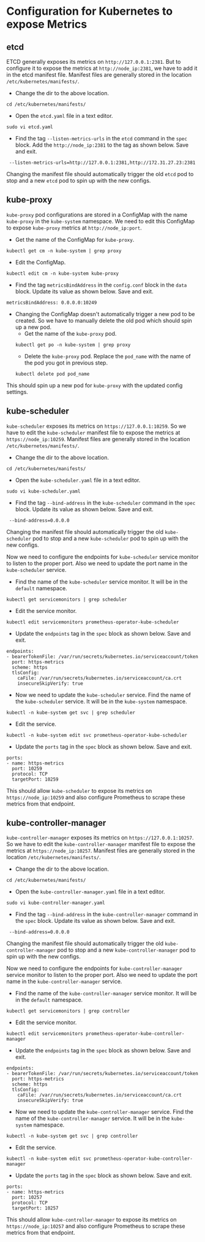 # Configuration for Kubernetes to expose Metrics

## etcd
ETCD generally exposes its metrics on `http://127.0.0.1:2381`. But to configure it to expose the metrics at `http://node_ip:2381`, we have to add it in the etcd manifest file. Manifest files are generally stored in the location `/etc/kubernetes/manifests/`.

- Change the dir to the above location.
```
cd /etc/kubernetes/manifests/
```
- Open the `etcd.yaml` file in a text editor.
```
sudo vi etcd.yaml
```
- Find the tag `--listen-metrics-urls` in the `etcd` command in the `spec` block. Add the `http://node_ip:2381` to the tag as shown below. Save and exit.
```
 --listen-metrics-urls=http://127.0.0.1:2381,http://172.31.27.23:2381
 ```
Changing the manifest file should automatically trigger the old `etcd` pod to stop and a new `etcd` pod to spin up with the new configs.

## kube-proxy
`kube-proxy` pod configurations are stored in a ConfigMap with the name `kube-proxy` in the `kube-system` namespace. We need to edit this ConfigMap to expose `kube-proxy` metrics at `http://node_ip:port`.

- Get the name of the ConfigMap for `kube-proxy`.
```
kubectl get cm -n kube-system | grep proxy
```
- Edit the ConfigMap.
```
kubectl edit cm -n kube-system kube-proxy
```
- Find the tag `metricsBindAddress` in the `config.conf` block in the `data` block. Update its value as shown below. Save and exit.
```
metricsBindAddress: 0.0.0.0:10249
```
- Changing the ConfigMap doesn't automatically trigger a new pod to be created. So we have to manually delete the old pod which should spin up a new pod.
  - Get the name of the `kube-proxy` pod.
  ```
  kubectl get po -n kube-system | grep proxy
  ```
  - Delete the `kube-proxy` pod. Replace the `pod_name` with the name of the pod you got in previous step.
  ```
  kubectl delete pod pod_name
  ```
This should spin up a new pod for `kube-proxy` with the updated config settings.

## kube-scheduler
`kube-scheduler` exposes its metrics on `https://127.0.0.1:10259`. So we have to edit the `kube-scheduler` manifest file to expose the metrics at `https://node_ip:10259`. Manifest files are generally stored in the location `/etc/kubernetes/manifests/`.

- Change the dir to the above location.
```
cd /etc/kubernetes/manifests/
```
- Open the `kube-scheduler.yaml` file in a text editor.
```
sudo vi kube-scheduler.yaml
```
- Find the tag `--bind-address` in the `kube-scheduler` command in the `spec` block. Update its value as shown below. Save and exit.
```
 --bind-address=0.0.0.0
 ```
Changing the manifest file should automatically trigger the old `kube-scheduler` pod to stop and a new `kube-scheduler` pod to spin up with the new configs. 

Now we need to configure the endpoints for `kube-scheduler` service monitor to listen to the proper port. Also we need to update the port name in the `kube-scheduler` service.

- Find the name of the `kube-scheduler` service monitor. It will be in the `default` namespace.
```
kubectl get servicemonitors | grep scheduler
```
- Edit the service monitor.
```
kubectl edit servicemonitors prometheus-operator-kube-scheduler
```
- Update the `endpoints` tag in the `spec` block as shown below. Save and exit.
```
endpoints:
- bearerTokenFile: /var/run/secrets/kubernetes.io/serviceaccount/token
  port: https-metrics
  scheme: https
  tlsConfig:
    caFile: /var/run/secrets/kubernetes.io/serviceaccount/ca.crt
    insecureSkipVerify: true
```
- Now we need to update the `kube-scheduler` service. Find the name of the `kube-scheduler` service. It will be in the `kube-system` namespace.
```
kubectl -n kube-system get svc | grep scheduler
```
- Edit the service.
```
kubectl -n kube-system edit svc prometheus-operator-kube-scheduler
```
- Update the `ports` tag in the `spec` block as shown below. Save and exit.
```
ports:
- name: https-metrics
  port: 10259
  protocol: TCP
  targetPort: 10259
```

This should allow `kube-scheduler` to expose its metrics on `https://node_ip:10259` and also configure Prometheus to scrape these metrics from that endpoint.

## kube-controller-manager
`kube-controller-manager` exposes its metrics on `https://127.0.0.1:10257`. So we have to edit the `kube-controller-manager` manifest file to expose the metrics at `https://node_ip:10257`. Manifest files are generally stored in the location `/etc/kubernetes/manifests/`.

- Change the dir to the above location.
```
cd /etc/kubernetes/manifests/
```
- Open the `kube-controller-manager.yaml` file in a text editor.
```
sudo vi kube-controller-manager.yaml
```
- Find the tag `--bind-address` in the `kube-controller-manager` command in the `spec` block. Update its value as shown below. Save and exit.
```
 --bind-address=0.0.0.0
 ```
Changing the manifest file should automatically trigger the old `kube-controller-manager` pod to stop and a new `kube-controller-manager` pod to spin up with the new configs. 

Now we need to configure the endpoints for `kube-controller-manager` service monitor to listen to the proper port. Also we need to update the port name in the `kube-controller-manager` service.

- Find the name of the `kube-controller-manager` service monitor. It will be in the `default` namespace.
```
kubectl get servicemonitors | grep controller
```
- Edit the service monitor.
```
kubectl edit servicemonitors prometheus-operator-kube-controller-manager
```
- Update the `endpoints` tag in the `spec` block as shown below. Save and exit.
```
endpoints:
- bearerTokenFile: /var/run/secrets/kubernetes.io/serviceaccount/token
  port: https-metrics
  scheme: https
  tlsConfig:
    caFile: /var/run/secrets/kubernetes.io/serviceaccount/ca.crt
    insecureSkipVerify: true
```
- Now we need to update the `kube-controller-manager` service. Find the name of the `kube-controller-manager` service. It will be in the `kube-system` namespace.
```
kubectl -n kube-system get svc | grep controller
```
- Edit the service.
```
kubectl -n kube-system edit svc prometheus-operator-kube-controller-manager
```
- Update the `ports` tag in the `spec` block as shown below. Save and exit.
```
ports:
- name: https-metrics
  port: 10257
  protocol: TCP
  targetPort: 10257
```

This should allow `kube-controller-manager` to expose its metrics on `https://node_ip:10257` and also configure Prometheus to scrape these metrics from that endpoint.
